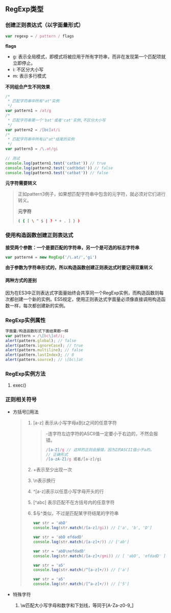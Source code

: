 ## RegExp类型

### 创建正则表达式（以字面量形式）

```javascript
var regexp = / pattern / flags 
```

**flags**

- g: 表示全局模式，即模式将被应用于所有字符串，而非在发现第一个匹配项就立即停止。
- i: 不区分大小写
- m: 表示多行模式

**不同组合产生不同效果** 

```javascript
/*
 * 匹配字符串中所有"at"实例
 */
var pattern1 = /at/g
/*
 * 匹配字符串第一个'bat'或者'cat'实例,不区分大小写
 */
var pattern2 = /[bc]at/i
/*
 * 匹配字符串中所有以"at"结尾的实例
 */
var pattern3 = /\.at/gi
 
// 测试
console.log(pattern1.test('catbat')) // true
console.log(pattern2.test('cadtbdat')) // false
console.log(pattern3.test('catbat')) // false
```

**元字符需要转义** 

> 正如pattern3例子，如果想匹配字符串中包含的元字符，就必须对它们进行转义。
>
> **元字符** 
>
> ```bash
> ( { [ \ ^ $ | ? * + . ] } )
> ```
>



### 使用构造函数创建正则表达式

**接受两个参数：一个是要匹配的字符串，另一个是可选的标志字符串** 

```javascript
var pattern4 = new RegExp('/\.at/','gi')
```

**由于参数为字符串形式的，所以构造函数创建正则表达式时要记得双重转义**

#### 两种方式的差别

因为在ES3中正则表达式字面量始终会共享同一个RegExp实例，而构造函数则每次都创建一个新的实例。ES5规定，使用正则表达式字面量必须像直接调用构造函数一样，每次都创建新的实例。

### RegExp实例属性

```javascript
字面量/构造函数形式下面结果都一样
var pattern = /\[bc\]at/i;
alert(pattern.global); // false
alert(pattern.ignoreCase); // true
alert(pattern.multiline); // false
alert(pattern.lastIndex); // 0
alert(pattern.source); // \[bc\]at
```

### RegExp实例方法

1. exec()

### 正则相关符号

- 方括号[]用法

  > 1. [a-z] 表示从小写字母a到z之间的任意字符
  >
  >    > -连字符左边字符的ASCII值一定要小于右边的，不然会报错。
  >    >
  >    > ```javascript
  >    > /[a-Z]/g // 这样的正则会报错，因为Z的ASCII值小于a的。
  >    > // 正确形式
  >    > /[a-zA-Z]/g 或者/[a-z]/gi
  >    > ```
  >    >
  >    > 
  >
  > 2. +表示至少出现一次
  >
  > 3. \n表示换行
  >
  > 4. ^[a-z]表示以任意小写字母开头的行
  >
  > 5. [^abc] 表示匹配不在方括号内的任意字符
  >
  > 6. $与^类似，不过是匹配某字符结尾的字符串
  >
  >    ```javascript
  >    var str = 'abD'
  >    console.log(str.match(/[a-z]/gi)) // ['a', 'b', 'D']
  >    
  >    var str = 'abD efdadD'
  >    console.log(str.match(/[a-z]+/)) // ['ab']
  >    
  >    var str = 'abD\nefdadD'
  >    console.log(str.match(/[a-z]+/gmi)) // [ 'abD', 'efdadD' ]
  >    
  >    var str = 'a5'
  >    console.log(str.match(/^[a-z]+/)) // ['a']
  >    
  >    var str = 'a5'
  >    console.log(str.match(/[^a-z]+/)) // ['5']
  >    ```

- 特殊字符

  1. \w匹配大小写字母和数字和下划线，等同于[A-Za-z0-9_]



